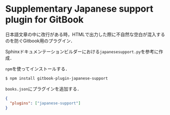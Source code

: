 Supplementary Japanese support plugin for GitBook
=================================================

日本語文章の中に改行がある時，HTMLで出力した際に不自然な空白が混入するのを防ぐGitbook用のプラグイン．

Sphinxドキュメンテーションビルダーにおける`japanesesupport.py`を参考に作成．


`npm`を使ってインストールする．

```bash
$ npm install gitbook-plugin-japanese-support
```

`books.json`にプラグインを追加する．

```json
{
  "plugins": ["japanese-support"]
}
```